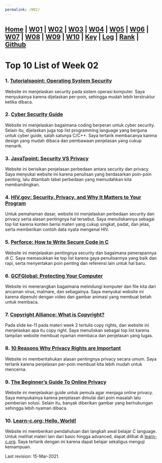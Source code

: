 ```yaml
---
permalink: /W02/
---
```

[Home](https://luthfifahlevi.github.io/os211/ "Home Page") | [W01](https://luthfifahlevi.github.io/os211/W01/ "W01") | [W02](https://luthfifahlevi.github.io/os211/W02/ "W02") | [W03](https://luthfifahlevi.github.io/os211/W03/ "W03") | [W04](https://luthfifahlevi.github.io/os211/W04/ "W04") | [W05](https://luthfifahlevi.github.io/os211/W05/ "W05") | [W06](https://luthfifahlevi.github.io/os211/W06/ "W06") | [W07](https://luthfifahlevi.github.io/os211/W07/ "W07") | [W08](https://luthfifahlevi.github.io/os211/W08/ "W08") | [W09](https://luthfifahlevi.github.io/os211/W09/ "W09") | [W10](https://luthfifahlevi.github.io/os211/W10/ "W10") | [Key](https://luthfifahlevi.github.io/os211/TXT/mypubkey.txt "mypubkey.txt") | [Log](https://luthfifahlevi.github.io/os211/TXT/mylog.txt "mylog.txt") | [Rank](https://luthfifahlevi.github.io/os211/TXT/myrank.txt "myrank.txt") | [Github](https://github.com/luthfifahlevi/os211/ "Github")
---

# Top 10 List of Week 02

### 1. [Tutorialspoint: Operating System Security](https://www.tutorialspoint.com/operating_system/os_security.htm)
Website ini menjelaskan security pada sistem operasi komputer. Saya menyukainya karena dijelaskan per-poin, sehingga mudah lebih terstruktur ketika dibaca.

### 2. [Cyber Security Guide](https://cybersecurityguide.org/resources/coding-for-cybersecurity/)
Website ini menjelaskan bagaimana coding berperan untuk cyber security. Selain itu, dijelaskan juga top list programming language yang berguna untuk cyber guide, salah satunya C/C++. Saya tertarik membacanya karena design yang mudah dibaca dan pembawaan penjelasan yang cukup menarik.

### 3. [JavaTpoint: Security VS Privacy](https://www.javatpoint.com/security-vs-privacy)
Website ini berisikan penjelasan perbedaan antara security dan privacy. Saya menyukai website ini karena penulisan yang berdasarkan poin-poin penting, lalu ditambah tabel perbedaan yang memudahkan kita membandingkan.

### 4. [HIV.gov: Security, Privacy, and Why It Matters to Your Program](https://www.hiv.gov/blog/difference-between-security-and-privacy-and-why-it-matters-your-program)
Untuk pemahaman dasar, website ini menjelaskan perbedaan security dan privacy serta alasan pentingnya hal tersebut. Saya menuliskannya sebagai top list karena konten berisi materi yang cukup singkat, padat, dan jelas, serta memberikan contoh data nyata mengenai HIV.

### 5. [Perforce: How to Write Secure Code in C](https://www.perforce.com/sites/default/files/pdfs/how-to-write-secure-code-c.pdf)
Website ini menjelaskan pentingnya security dan bagaimana penerapannya di C. Saya memasukkan ke top list karena gaya penulisannya yang baik dan rapi, serta menyertakan poin penting dan referensi lain untuk hal baru.

### 6. [GCFGlobal: Protecting Your Computer](https://edu.gcfglobal.org/en/computerbasics/protecting-your-computer/1/)
Website ini menerangkan bagaimana melindungi komputer dan file kita dari ancaman virus, malmare, dan sebagainya. Saya menyukai website ini karena dipenuhi dengan video dan gambar animasi yang membuat betah untuk membaca.

### 7. [Copyright Alliance: What is Copyright?](https://copyrightalliance.org/faqs/what-is-copyright/)
Pada slide ke-11 pada materi week 2 tertulis copy rights, dan website ini menjelaskan apa itu copy right. Saya menuliskan sebagai top list karena tampilan website membuat nyaman membaca dan penjelasan yang lugas.

### 8. [10 Reasons Why Privacy Rights are Important](https://www.humanrightscareers.com/issues/reasons-why-privacy-rights-are-important/)
Website ini memberitahukan alasan pentingnya privacy secara umum. Saya tertarik karena penjelasan per-poin membuat kita lebih mudah untuk mencerna. 

### 9. [The Beginner’s Guide To Online Privacy](https://www.freecodecamp.org/news/the-beginners-guide-to-online-privacy-7149b33c4a3e/)
Website ini menjelaskan guide untuk pemula agar menjaga online privacy. Saya menyukainya karena penjelasan dimulai dari poin masalah lalu pemberian solusi. Selain itu, banyak diberikan gambar yang berhubungan sehingga lebih nyaman dibaca.

### 10. [Learn-c.org: Hello, World!](https://www.learn-c.org/en/Hello%2C_World%21)
Website ini memberikan pendahuluan dan langkah awal belajar C language. Untuk melihat materi lain dari basic hingga advanced, dapat dilihat di [learn-c.org](https://www.learn-c.org/). Saya tertarik dengan ini karena dapat belajar sekaligus menguji kemampuan.

Last revision: 15-Mar-2021.
